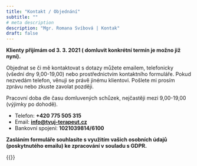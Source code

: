 ```yaml
---
title: "Kontakt / Objednání"
subtitle: ""
# meta description
description: "Mgr. Romana Svíbová | Kontak"
draft: false
---
```


**Klienty přijímám od 3. 3. 2021 ( domluvit konkrétní termín je možno již nyní).**

Objednat se či mě kontaktovat s dotazy můžete emailem, telefonicky (všední dny 9,00-19,00) nebo prostřednictvím kontaktního formuláře.
Pokud nezvedám telefon, věnuji se právě jinému klientovi. Pošlete mi prosím zprávu nebo zkuste zavolat později.

Pracovní doba dle času domluvených schůzek, nejčastěji mezi 9,00-19,00 (výjimky po dohodě).

- Telefon: **+420 775 505 315**
- Email: **info@tvuj-terapeut.cz**
- Bankovní spojení: **1021039814/6100**

**Zasláním formuláře souhlasíte s využitím vašich osobních údajů (poskytnutého emailu) ke zpracování v souladu s GDPR.**

{{<google-maps-location height="300" location="Hradec Králové, Třída ČSA 287">}}